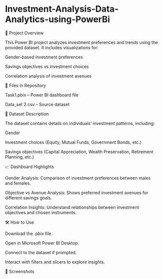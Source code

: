 # Investment-Analysis-Data-Analytics-using-PowerBi

📌 Project Overview

This Power BI project analyzes investment preferences and trends using the provided dataset.
It includes visualizations for:

Gender-based investment preferences

Savings objectives vs investment choices

Correlation analysis of investment avenues

📂 Files in Repository

Task1.pbix – Power BI dashboard file

Data_set 2.csv – Source dataset

📑 Dataset Description

The dataset contains details on individuals’ investment patterns, including:

Gender

Investment choices (Equity, Mutual Funds, Government Bonds, etc.)

Savings objectives (Capital Appreciation, Wealth Preservation, Retirement Planning, etc.)

📈 Dashboard Highlights

Gender Analysis: Comparison of investment preferences between males and females.

Objective vs Avenue Analysis: Shows preferred investment avenues for different savings goals.

Correlation Insights: Understand relationships between investment objectives and chosen instruments.

🛠 How to Use

Download the .pbix file.

Open in Microsoft Power BI Desktop.

Connect to the dataset if prompted.

Interact with filters and slicers to explore insights.

📸 Screenshots
